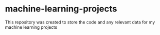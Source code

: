 # machine-learning-projects
This repository was created to store the code and any relevant data for my machine learning projects
